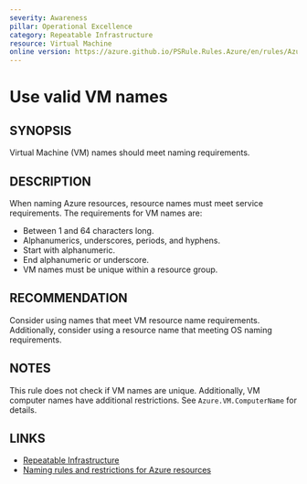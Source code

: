 ```yaml
---
severity: Awareness
pillar: Operational Excellence
category: Repeatable Infrastructure
resource: Virtual Machine
online version: https://azure.github.io/PSRule.Rules.Azure/en/rules/Azure.VM.Name/
---
```


# Use valid VM names

## SYNOPSIS

Virtual Machine (VM) names should meet naming requirements.

## DESCRIPTION

When naming Azure resources, resource names must meet service requirements.
The requirements for VM names are:

- Between 1 and 64 characters long.
- Alphanumerics, underscores, periods, and hyphens.
- Start with alphanumeric.
- End alphanumeric or underscore.
- VM names must be unique within a resource group.

## RECOMMENDATION

Consider using names that meet VM resource name requirements.
Additionally, consider using a resource name that meeting OS naming requirements.

## NOTES

This rule does not check if VM names are unique.
Additionally, VM computer names have additional restrictions.
See `Azure.VM.ComputerName` for details.

## LINKS

- [Repeatable Infrastructure](https://docs.microsoft.com/azure/architecture/framework/devops/automation-infrastructure)
- [Naming rules and restrictions for Azure resources](https://docs.microsoft.com/azure/azure-resource-manager/management/resource-name-rules)
